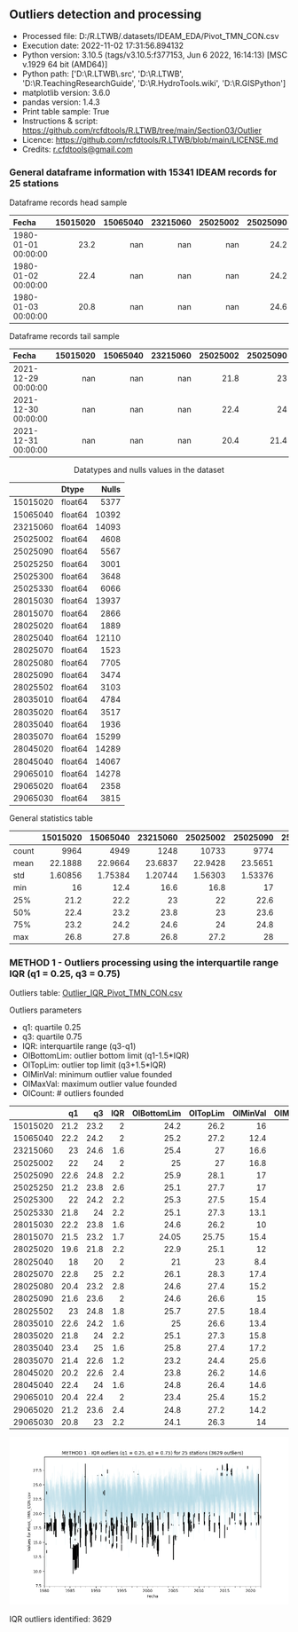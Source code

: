 ## Outliers detection and processing

* Processed file: D:/R.LTWB/.datasets/IDEAM_EDA/Pivot_TMN_CON.csv
* Execution date: 2022-11-02 17:31:56.894132
* Python version: 3.10.5 (tags/v3.10.5:f377153, Jun  6 2022, 16:14:13) [MSC v.1929 64 bit (AMD64)]
* Python path: ['D:\\R.LTWB\\.src', 'D:\\R.LTWB', 'D:\\R.TeachingResearchGuide', 'D:\\R.HydroTools.wiki', 'D:\\R.GISPython']
* matplotlib version: 3.6.0
* pandas version: 1.4.3
* Print table sample: True
* Instructions & script: https://github.com/rcfdtools/R.LTWB/tree/main/Section03/Outlier
* Licence: https://github.com/rcfdtools/R.LTWB/blob/main/LICENSE.md
* Credits: r.cfdtools@gmail.com


### General dataframe information with 15341 IDEAM records for 25 stations

Dataframe records head sample

| Fecha               |   15015020 |   15065040 |   23215060 |   25025002 |   25025090 |   25025250 |   25025300 |   25025330 |   28015030 |   28015070 |   28025020 |   28025040 |   28025070 |   28025080 |   28025090 |   28025502 |   28035010 |   28035020 |   28035040 |   28035070 |   28045020 |   28045040 |   29065010 |   29065020 |   29065030 |
|:--------------------|-----------:|-----------:|-----------:|-----------:|-----------:|-----------:|-----------:|-----------:|-----------:|-----------:|-----------:|-----------:|-----------:|-----------:|-----------:|-----------:|-----------:|-----------:|-----------:|-----------:|-----------:|-----------:|-----------:|-----------:|-----------:|
| 1980-01-01 00:00:00 |       23.2 |        nan |        nan |        nan |       24.2 |        nan |        nan |        nan |      nan   |       23   |        nan |       20.2 |       22.8 |       21.8 |        nan |        nan |      nan   |       19.4 |        nan |        nan |        nan |        nan |       21.4 |        nan |       21.4 |
| 1980-01-02 00:00:00 |       22.4 |        nan |        nan |        nan |       24.2 |        nan |        nan |        nan |       23.3 |       23.5 |        nan |       21   |       23.4 |       21.6 |        nan |         24 |      nan   |       19.6 |        nan |        nan |        nan |        nan |      nan   |        nan |       21.8 |
| 1980-01-03 00:00:00 |       20.8 |        nan |        nan |        nan |       24.6 |        nan |        nan |        nan |       24   |      nan   |        nan |       19.8 |       23.4 |       21.4 |        nan |        nan |       22.4 |       19   |        nan |        nan |        nan |        nan |      nan   |        nan |      nan   |

Dataframe records tail sample

| Fecha               |   15015020 |   15065040 |   23215060 |   25025002 |   25025090 |   25025250 |   25025300 |   25025330 |   28015030 |   28015070 |   28025020 |   28025040 |   28025070 |   28025080 |   28025090 |   28025502 |   28035010 |   28035020 |   28035040 |   28035070 |   28045020 |   28045040 |   29065010 |   29065020 |   29065030 |
|:--------------------|-----------:|-----------:|-----------:|-----------:|-----------:|-----------:|-----------:|-----------:|-----------:|-----------:|-----------:|-----------:|-----------:|-----------:|-----------:|-----------:|-----------:|-----------:|-----------:|-----------:|-----------:|-----------:|-----------:|-----------:|-----------:|
| 2021-12-29 00:00:00 |        nan |        nan |        nan |       21.8 |       23   |       24.8 |       23.2 |         23 |        nan |       21.8 |       18.8 |        nan |       23   |        nan |       21.2 |        nan |       22.6 |       22.8 |       25.4 |        nan |        nan |        nan |        nan |       25   |        nan |
| 2021-12-30 00:00:00 |        nan |        nan |        nan |       22.4 |       24   |       24.4 |       22.6 |         24 |        nan |       21   |       18.2 |        nan |       22.8 |        nan |       20   |        nan |       20.8 |       22.4 |       24.4 |        nan |        nan |        nan |        nan |       24.8 |        nan |
| 2021-12-31 00:00:00 |        nan |        nan |        nan |       20.4 |       21.4 |       24.2 |       22   |        nan |        nan |       20.2 |       20.2 |        nan |       22   |        nan |       21.2 |        nan |       20.8 |       22   |       24   |        nan |        nan |        nan |        nan |       25.4 |        nan |

<div align="center">

Datatypes and nulls values in the dataset

</div>


<div align="center">

|          | Dtype   |   Nulls |
|---------:|:--------|--------:|
| 15015020 | float64 |    5377 |
| 15065040 | float64 |   10392 |
| 23215060 | float64 |   14093 |
| 25025002 | float64 |    4608 |
| 25025090 | float64 |    5567 |
| 25025250 | float64 |    3001 |
| 25025300 | float64 |    3648 |
| 25025330 | float64 |    6066 |
| 28015030 | float64 |   13937 |
| 28015070 | float64 |    2866 |
| 28025020 | float64 |    1889 |
| 28025040 | float64 |   12110 |
| 28025070 | float64 |    1523 |
| 28025080 | float64 |    7705 |
| 28025090 | float64 |    3474 |
| 28025502 | float64 |    3103 |
| 28035010 | float64 |    4784 |
| 28035020 | float64 |    3517 |
| 28035040 | float64 |    1936 |
| 28035070 | float64 |   15299 |
| 28045020 | float64 |   14289 |
| 28045040 | float64 |   14067 |
| 29065010 | float64 |   14278 |
| 29065020 | float64 |    2358 |
| 29065030 | float64 |    3815 |

</div>


General statistics table

<div align="center">

|       |   15015020 |   15065040 |   23215060 |    25025002 |   25025090 |    25025250 |    25025300 |   25025330 |   28015030 |    28015070 |    28025020 |   28025040 |    28025070 |   28025080 |    28025090 |    28025502 |    28035010 |    28035020 |    28035040 |   28035070 |   28045020 |   28045040 |   29065010 |    29065020 |    29065030 |
|:------|-----------:|-----------:|-----------:|------------:|-----------:|------------:|------------:|-----------:|-----------:|------------:|------------:|-----------:|------------:|-----------:|------------:|------------:|------------:|------------:|------------:|-----------:|-----------:|-----------:|-----------:|------------:|------------:|
| count | 9964       | 4949       | 1248       | 10733       | 9774       | 12340       | 11693       |  9275      | 1404       | 12475       | 13452       | 3231       | 13818       | 7636       | 11867       | 12238       | 10557       | 11824       | 13405       |   42       | 1052       | 1274       | 1063       | 12983       | 11526       |
| mean  |   22.1888  |   22.9664  |   23.6837  |    22.9428  |   23.5651  |    22.3963  |    22.9902  |    22.7791 |   22.9291  |    22.34    |    20.547   |   18.674   |    23.7666  |   21.7751  |    22.4272  |    23.8861  |    23.3278  |    22.8005  |    24.269   |   22.0286  |   21.2974  |   23.128   |   21.3162  |    22.327   |    21.8104  |
| std   |    1.60856 |    1.75384 |    1.20744 |     1.56303 |    1.53376 |     1.63717 |     1.75271 |     1.6933 |    1.32774 |     1.33165 |     1.73534 |    2.11514 |     1.54724 |    1.87894 |     1.67337 |     1.27915 |     1.49337 |     1.82844 |     1.23846 |    1.01844 |    1.79272 |    1.26701 |    1.60256 |     1.85521 |     1.55983 |
| min   |   16       |   12.4     |   16.6     |    16.8     |   17       |    17       |    15.4     |    13.1    |   10       |    15.4     |    12       |    8.4     |    17.4     |   15.2     |    15       |    18.4     |    13.4     |    15.8     |    17.2     |   20.6     |   14.6     |   14.6     |   15.2     |    14.2     |    14       |
| 25%   |   21.2     |   22.2     |   23       |    22       |   22.6     |    21.2     |    22       |    21.8    |   22.2     |    21.5     |    19.6     |   18       |    22.8     |   20.4     |    21.6     |    23       |    22.6     |    21.8     |    23.4     |   21.4     |   20.2     |   22.4     |   20.4     |    21.2     |    20.8     |
| 50%   |   22.4     |   23.2     |   23.8     |    23       |   23.6     |    22.4     |    23.2     |    23      |   23       |    22.5     |    20.8     |   19.2     |    23.8     |   22.2     |    22.8     |    23.8     |    23.4     |    23       |    24.2     |   21.8     |   21.6     |   23.2     |   21.4     |    22.6     |    22       |
| 75%   |   23.2     |   24.2     |   24.6     |    24       |   24.8     |    23.8     |    24.2     |    24      |   23.8     |    23.2     |    21.8     |   20       |    25       |   23.2     |    23.6     |    24.8     |    24.2     |    24       |    25       |   22.6     |   22.6     |   24       |   22.4     |    23.6     |    23       |
| max   |   26.8     |   27.8     |   26.8     |    27.2     |   28       |    27.1     |    27.8     |    28.6    |   26.8     |    26.2     |    26       |   27.4     |    28.6     |   27       |    27.4     |    28.6     |    28.8     |    28.6     |    28.6     |   25.6     |   26.4     |   26.6     |   25.2     |    27.4     |    27       |

</div>

### METHOD 1 - Outliers processing using the interquartile range IQR (q1 = 0.25, q3 = 0.75)

Outliers table: [Outlier_IQR_Pivot_TMN_CON.csv](../../.datasets/IDEAM_Outlier/Outlier_IQR_Pivot_TMN_CON.csv)

Outliers parameters
* q1: quartile 0.25
* q3: quartile 0.75
* IQR: interquartile range (q3-q1)
* OlBottomLim: outlier bottom limit (q1-1.5*IQR)
* OlTopLim: outlier top limit (q3+1.5*IQR)
* OlMinVal: minimum outlier value founded
* OlMaxVal: maximum outlier value founded
* OlCount: # outliers founded


<div align="center">

|          |   q1 |   q3 |   IQR |   OlBottomLim |   OlTopLim |   OlMinVal |   OlMaxVal |   OlCount |
|---------:|-----:|-----:|------:|--------------:|-----------:|-----------:|-----------:|----------:|
| 15015020 | 21.2 | 23.2 |   2   |         24.2  |      26.2  |       16   |       26.8 |       123 |
| 15065040 | 22.2 | 24.2 |   2   |         25.2  |      27.2  |       12.4 |       27.8 |       221 |
| 23215060 | 23   | 24.6 |   1.6 |         25.4  |      27    |       16.6 |       20.4 |        18 |
| 25025002 | 22   | 24   |   2   |         25    |      27    |       16.8 |       27.2 |       141 |
| 25025090 | 22.6 | 24.8 |   2.2 |         25.9  |      28.1  |       17   |       19.2 |       101 |
| 25025250 | 21.2 | 23.8 |   2.6 |         25.1  |      27.7  |       17   |       17.2 |         5 |
| 25025300 | 22   | 24.2 |   2.2 |         25.3  |      27.5  |       15.4 |       27.8 |       239 |
| 25025330 | 21.8 | 24   |   2.2 |         25.1  |      27.3  |       13.1 |       28.6 |       187 |
| 28015030 | 22.2 | 23.8 |   1.6 |         24.6  |      26.2  |       10   |       26.8 |        27 |
| 28015070 | 21.5 | 23.2 |   1.7 |         24.05 |      25.75 |       15.4 |       26.2 |       136 |
| 28025020 | 19.6 | 21.8 |   2.2 |         22.9  |      25.1  |       12   |       26   |       262 |
| 28025040 | 18   | 20   |   2   |         21    |      23    |        8.4 |       27.4 |       221 |
| 28025070 | 22.8 | 25   |   2.2 |         26.1  |      28.3  |       17.4 |       28.6 |       125 |
| 28025080 | 20.4 | 23.2 |   2.8 |         24.6  |      27.4  |       15.2 |       16   |        34 |
| 28025090 | 21.6 | 23.6 |   2   |         24.6  |      26.6  |       15   |       27.4 |       385 |
| 28025502 | 23   | 24.8 |   1.8 |         25.7  |      27.5  |       18.4 |       28.6 |        56 |
| 28035010 | 22.6 | 24.2 |   1.6 |         25    |      26.6  |       13.4 |       28.8 |       510 |
| 28035020 | 21.8 | 24   |   2.2 |         25.1  |      27.3  |       15.8 |       28.6 |       358 |
| 28035040 | 23.4 | 25   |   1.6 |         25.8  |      27.4  |       17.2 |       28.6 |       158 |
| 28035070 | 21.4 | 22.6 |   1.2 |         23.2  |      24.4  |       25.6 |       25.6 |         1 |
| 28045020 | 20.2 | 22.6 |   2.4 |         23.8  |      26.2  |       14.6 |       26.4 |        14 |
| 28045040 | 22.4 | 24   |   1.6 |         24.8  |      26.4  |       14.6 |       26.6 |        14 |
| 29065010 | 20.4 | 22.4 |   2   |         23.4  |      25.4  |       15.2 |       17.2 |        17 |
| 29065020 | 21.2 | 23.6 |   2.4 |         24.8  |      27.2  |       14.2 |       27.4 |       214 |
| 29065030 | 20.8 | 23   |   2.2 |         24.1  |      26.3  |       14   |       27   |        62 |

</div>


![R.LTWB](Outlier_IQR_Pivot_TMN_CON.csv.png)

IQR outliers identified: 3629
